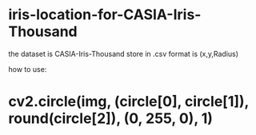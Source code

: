 # iris-location-for-CASIA-Iris-Thousand

the dataset is CASIA-Iris-Thousand
store in .csv format is (x,y,Radius)

how to use:
  # cv2.circle(img, (circle[0], circle[1]), round(circle[2]), (0, 255, 0), 1)


